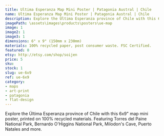 ```yaml
---
title: Ultima Esperanza Map Mini Poster | Patagonia Austral | Chile
name: Ultima Esperanza Map Mini Poster | Patagonia Austral | Chile
description: Explore the Última Esperanza province of Chile with this 6x9" map mini poster, printed on 100% recycled materials.
imagePath: \assets\images\products\posters\ue-map
image: 1
image2: 1
image3: 1
dimensions: 6" x 9" (150mm x 230mm)
materials: 100% recycled paper, post consumer waste. FSC Certified.
featured: 0
etsy: http://etsy.com/shop/soijen
price: 5
sku:
stock: 1
slug: ue-6x9
ref: ue-6x9
category:
- maps
- art-print
- patagonia
- flat-design
---
```

Explore the Última Esperanza province of Chile with this 6x9" map mini poster, printed on 100% recycled materials. Featuring Torres del Paine National Park, Bernardo O'Higgins National Park, Milodon's Cave, Puerto Natales and more.
